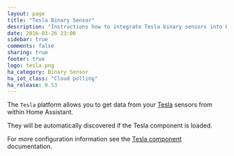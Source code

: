 ```yaml
---
layout: page
title: "Tesla Binary Sensor"
description: "Instructions how to integrate Tesla binary sensors into Home Assistant."
date: 2016-03-26 23:00
sidebar: true
comments: false
sharing: true
footer: true
logo: tesla.png
ha_category: Binary Sensor
ha_iot_class: "Cloud polling"
ha_release: 0.53
---
```


The `Tesla` platform allows you to get data from your [Tesla](https://www.tesla.com/) sensors from within Home Assistant.
  
They will be automatically discovered if the Tesla component is loaded.

For more configuration information see the [Tesla component](/components/tesla/) documentation.
